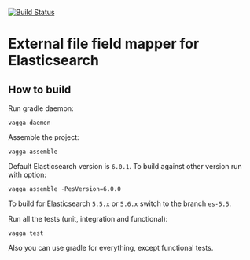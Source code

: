 [![Build Status](https://travis-ci.org/anti-social/elasticsearch-external-file-mapper.svg?branch=master)](https://travis-ci.org/anti-social/elasticsearch-external-file-mapper)

# External file field mapper for Elasticsearch

## How to build

Run gradle daemon:

```
vagga daemon
```

Assemble the project:

```
vagga assemble
```

Default Elasticsearch version is `6.0.1`. To build against other version run with option:

```
vagga assemble -PesVersion=6.0.0
```

To build for Elasticsearch `5.5.x` or `5.6.x` switch to the branch `es-5.5`.

Run all the tests (unit, integration and functional):

```
vagga test
```

Also you can use gradle for everything, except functional tests.
